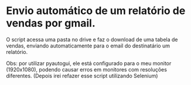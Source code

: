 # Envio automático de um relatório de vendas por gmail.

O script acessa uma pasta no drive e faz o download de uma tabela de vendas, enviando automaticamente para o email do destinatário um relatório.

Obs: por utilizar pyautogui, ele está configurado para o meu monitor (1920x1080), podendo causar erros em monitores com resoluções diferentes. (Depois irei refazer esse script utilizando Selenium)
